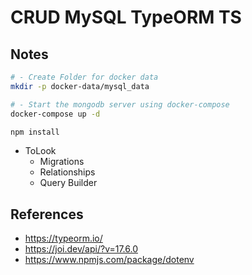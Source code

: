 # CRUD MySQL TypeORM TS

## Notes

```sh
# - Create Folder for docker data
mkdir -p docker-data/mysql_data

# - Start the mongodb server using docker-compose
docker-compose up -d

npm install
```

- ToLook
  - Migrations
  - Relationships
  - Query Builder

## References

- https://typeorm.io/
- https://joi.dev/api/?v=17.6.0
- https://www.npmjs.com/package/dotenv
